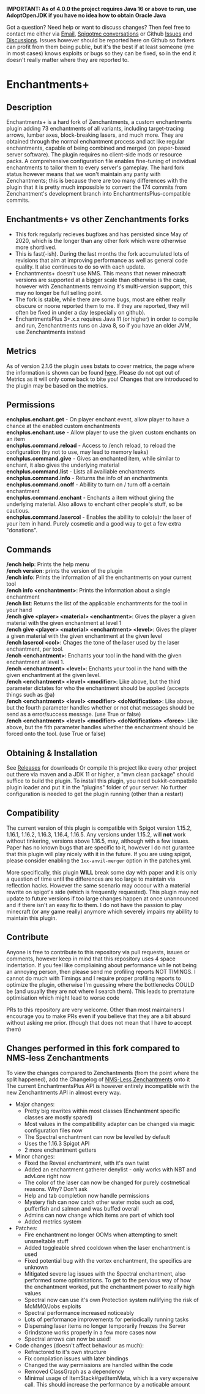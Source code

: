 **IMPORTANT: As of 4.0.0 the project requires Java 16 or above to run, use AdoptOpenJDK if you have no idea how to obtain Oracle Java**

Got a question? Need help or want to discuss changes? Then feel free to contact me either via [Email](mail-to:admin@geolykt.de), [Spigotmc conversations](https://www.spigotmc.org/conversations/add) or Github [Issues](https://github.com/Geolykt/EnchantmentsPlus/issues) and [Discussions](https://github.com/Geolykt/EnchantmentsPlus/discussions). Issues however should be reported here on Github so forkers can profit from them being public, but it's the best if at least someone (me in most cases) knows exploits or bugs so they can be fixed, so in the end it doesn't really matter where they are reported to.

# Enchantments+
## Description
Enchantments+ is a hard fork of Zenchantments, a custom enchantments plugin adding 73 enchantments of all variants, including target-tracing arrows, lumber axes, block-breaking lasers, and much more. They are obtained through the normal enchantment process and act like regular enchantments, capable of being combined and merged (on paper-based server software). The plugin requires no client-side mods or resource packs. A comprehensive configuration file enables fine-tuning of individual enchantments to tailor them to every server's gameplay. 
The hard fork status however means that we won't maintain any parity with Zenchantments; this is because there are too many differences with the plugin that it is pretty much impossible to convert the 174 commits from Zenchantment's development branch into EnchantmentsPlus-compatible commits.

## Enchantments+ vs other Zenchantments forks
  - This fork regularly recieves bugfixes and has persisted since May of 2020, which is the longer than any other fork which were otherwise more shortlived.
  - This is fast(-ish). During the last months the fork accumulated lots of revisions that aim at improving performance as well as general code quality. It also continues to do so with each update.
  - Enchantments+ doesn't use NMS. This means that newer minecraft versions are supported at a bigger scale than otherwise is the case, however with Zenchantments remvoing it's multi-version support, this may no longer be full selling point.
  - The fork is stable, while there are some bugs, most are either really obscure or noone reported them to me. If they are reported, they will often be fixed in under a day (especially on github).
  - EnchantmentsPlus 3+.x.x requires Java 11 (or higher) in order to compile and run, Zenchantments runs on Java 8, so if you have an older JVM, use Zenchantments instead

## Metrics
As of version 2.1.6 the plugin uses bstats to cover metrics, the page where the information is shown can be found [here](https://bstats.org/plugin/bukkit/EnchantmentsPlus/9211).
Please do not opt out of Metrics as it will only come back to bite you! Changes that are introduced to the plugin may be based on the metrics.

## Permissions
<b>enchplus.enchant.get</b> - On player enchant event, allow player to have a chance at the enabled custom enchantments<br>
<b>enchplus.enchant.use</b> - Allow player to use the given custom enchants on an item<br>
<b>enchplus.command.reload</b> - Access to /ench reload, to reload the configuration (try not to use, may lead to memory leaks)<br>
<b>enchplus.command.give</b> - Gives an enchanted item, while similar to enchant, it also gives the underlying material<br>
<b>enchplus.command.list</b> - Lists all availiable enchantments<br>
<b>enchplus.command.info</b> - Returns the info of an enchantments<br>
<b>enchplus.command.onoff</b> - Abillity to turn on / turn off a certain enchantment<br>
<b>enchplus.command.enchant</b> - Enchants a item without giving the underlying material. Also allows to enchant other people's stuff, so be cautious.<br>
<b>enchplus.command.lasercol</b> - Enables the abillity to colo(u)r the laser of your item in hand. Purely cosmetic and a good way to get a few extra "donations".<br>

## Commands
**/ench help**: Prints the help menu <br>
**/ench version**: prints the version of the plugin <br>
**/ench info**: Prints the information of all the enchantments on your current tool <br>
**/ench info &lt;enchantment&gt;**: Prints the information about a single enchantment <br>
**/ench list**: Returns the list of the applicable enchantments for the tool in your hand <br>
**/ench give &lt;player&gt; &lt;material&gt; &lt;enchantment&gt;**: Gives the player a given material with the given enchantment at level 1 <br>
**/ench give &lt;player&gt; &lt;material&gt; &lt;enchantment&gt; &lt;level&gt;**: Gives the player a given material with the given enchantment at the given level <br>
**/ench lasercol &lt;col&gt;**: Chages the tone of the laser used by the laser enchantment, per tool. <br>
**/ench &lt;enchantment&gt;**: Enchants your tool in the hand with the given enchantment at level 1. <br>
**/ench &lt;enchantment&gt; &lt;level&gt;**: Enchants your tool in the hand with the given enchantment at the given level. <br>
**/ench &lt;enchantment&gt; &lt;level&gt; &lt;modifier&gt;**: Like above, but the third parameter dictates for who the enchantment should be applied (accepts things such as @a) <br>
**/ench &lt;enchantment&gt; &lt;level&gt; &lt;modifier&gt; &lt;doNotification&gt;**: Like above, but the fourth parameter handles whether or not chat messages should be send as a error/success message. (use True or false) <br>
**/ench &lt;enchantment&gt; &lt;level&gt; &lt;modifier&gt; &lt;doNotification&gt; &lt;force&gt;**: Like above, but the fith parameter handles whether the enchantment should be forced onto the tool. (use True or false) <br>

## Obtaining & Installation
See [Releases](https://github.com/Geolykt/EnchantmentsPlus/releases) for downloads
Or compile this project like every other project out there via maven and a JDK 11 or higher, a "mvn clean package" should suffice to build the plugin.
To install this plugin, you need bukkit-compatbile plugin loader and put it in the "plugins" folder of your server. No further configuration is needed to get the plugin running (other than a restart)

## Compatibility
The current version of this plugin is compatible with Spigot version 1.15.2, 1.16.1, 1.16.2, 1.16.3, 1.16.4, 1.16.5. Any versions under 1.15.2, will **not** work without tinkering, versions above 1.16.5, may, although with a few issues.
Paper has no known bugs that are specific to it, however I do not gurantee that this plugin will play nicely with it in the future. If you are using spigot, please consider enabling the `1xx-anvil-merger` option in the patches.yml.

More specifically, this plugin **WILL** break some day with paper and it is only a question of time until the differences are too large to maintain via reflection hacks.
However the same scenario may occour with a material rewrite on spigot's side (which is frequently requested). This plugin may not update to future versions if too large changes happen at once unannounced and if there isn't an easy fix to them.
I do not have the passion to play minecraft (or any game really) anymore which severely impairs my abillity to maintain this plugin.

## Contribute
Anyone is free to contribute to this repository via pull requests, issues or comments, however keep in mind that this repository uses 4 space indentation.
If you feel like compliaining about performance while not being an annoying person, then please send me profiling reports NOT TIMINGS.
I cannot do much with Timings and I require proper profiling reports to optimize the plugin, otherwise I'm guessing where the bottlenecks COULD be (and usually they are not where I search them). This leads to premature optimisation which might
lead to worse code

PRs to this repository are very welcome. Other than most maintainers I encourage you to make PRs even if you believe that they are a bit absurd without asking me prior. (though that does not mean that I have to accept them)

## Changes performed in this fork compared to NMS-less Zenchantments
To view the changes compared to Zenchantments (from the point where the split happened), add the Changelog of [NMS-Less Zenchantments](https://github.com/Geolykt/NMSless-Zenchantments#changes-performed-in-this-fork) onto it
The current EnchantmentsPlus API is however entirely incompatible with the new Zenchantments API in almost every way.
<ul>
 <li>Major changes:
  <ul>
   <li>Pretty big rewrites within most classes (Enchantment specific classes are mostly spared)</li>
   <li>Most values in the compatibillity adapter can be changed via magic configuration files now</li>
   <li>The Spectral enchantment can now be levelled by default</li>
   <li>Uses the 1.16.3 Spigot API</li>
   <li>2 more enchantment getters</li>
  </ul>
 </li>
 <li>Minor changes:
  <ul>
   <li>Fixed the Reveal enchantment, with it's own twist</li>
   <li>Added an enchantment gatherer denylist - only works with NBT and advLore right now</li>
   <li>The color of the laser can now be changed for purely costmetical reasons. Why? Don't ask</li>
   <li>Help and tab completion now handle permissions</li>
   <li>Mystery fish can now catch other water mobs such as cod, pufferfish and salmon and was buffed overall</li>
   <li>Admins can now change which items are part of which tool</li>
   <li>Added metrics system</li>
  </ul>
 </li>
 <li>Patches:
  <ul>
   <li>Fire enchantment no longer OOMs when attempting to smelt unsmeltable stuff</li>
   <li>Added toggleable shred cooldown when the laser enchantment is used</li>
   <li>Fixed potential bug with the vortex enchantment, the specifics are unknown</li>
   <li>Mitigated severe lag issues with the Spectral enchantment, also performed some optimisations. To get to the pervious way of how the enchantment worked, put the enchantment power to really high values</li>
   <li>Spectral now can use it's own Protection system nullifying the risk of McMMO/Jobs exploits</li>
   <li>Spectral performance increased noticeably</li>
   <li>Lots of performance improvements for periodically running tasks</li>
   <li>Dispensing laser items no longer temporarily freezes the Server</li>
   <li>Grindstone works properly in a few more cases now</li>
   <li>Spectral arrows can now be used!</li>
  </ul>
 </li>
 <li>Code changes (doesn't affect behaviour as much):
  <ul>
   <li>Refractored to it's own structure</li>
   <li>Fix compilation issues with later bindings</li>
   <li>Changed the way permissions are handled within the code</li>
   <li>Removed ClassGraph as a dependency</li>
   <li>Minimal usage of ItemStack#getItemMeta, which is a very expensive call. This should increase the performance by a noticable amount</li>
  </ul>
 </li>
</ul>
